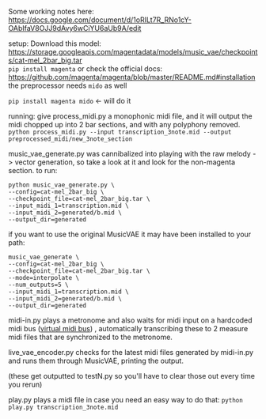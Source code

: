 Some working notes here:
https://docs.google.com/document/d/1oRILt7R_RNo1cY-OAbIfaV8OJJ9dAvy6wCiYU6aUb9A/edit

setup:
Download this model: https://storage.googleapis.com/magentadata/models/music_vae/checkpoints/cat-mel_2bar_big.tar   
`pip install magenta` or check the official docs: https://github.com/magenta/magenta/blob/master/README.md#installation   
the preprocessor needs `mido` as well

`pip install magenta mido` <- will do it

running:
give process_midi.py a monophonic midi file, and it will output
the midi chopped up into 2 bar sections, and with any polyphony removed.   
`python process_midi.py --input transcription_3note.mid --output preprocessed_midi/new_3note_section`

music_vae_generate.py was cannibalized into playing with the raw
melody -> vector generation, so take a look at it and look for the
non-magenta section. to run:

```
python music_vae_generate.py \
--config=cat-mel_2bar_big \
--checkpoint_file=cat-mel_2bar_big.tar \
--input_midi_1=transcription.mid \
--input_midi_2=generated/b.mid \
--output_dir=generated
```

if you want to use the original MusicVAE it may have been installed
to your path:

```
music_vae_generate \
--config=cat-mel_2bar_big \
--checkpoint_file=cat-mel_2bar_big.tar \
--mode=interpolate \
--num_outputs=5 \
--input_midi_1=transcription.mid \
--input_midi_2=generated/b.mid \
--output_dir=generated
```

midi-in.py plays a metronome and also waits for midi input on a
hardcoded midi bus ([virtual midi bus](https://help.ableton.com/hc/en-us/articles/209774225-How-to-setup-a-virtual-MIDI-bus))
, automatically transcribing these to 2 measure midi files that
are synchronized to the metronome.

live_vae_encoder.py checks for the latest midi files generated by
midi-in.py and runs them through MusicVAE, printing the output.

(these get outputted to testN.py so you'll have to clear those out
every time you rerun)
  
play.py plays a midi file in case you need an easy way to do that:
`python play.py transcription_3note.mid`



